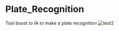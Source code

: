 # Plate_Recognition

Tool boost to IA to make a plate recognition
![test2](https://github.com/spir2/Plate_Recognition/assets/130176259/ea6a608d-dc4e-4490-96af-af7ad400f0b4)
